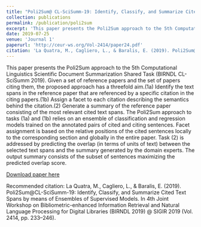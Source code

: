 ```yaml
---
title: "Poli2Sum@ CL-SciSumm-19: Identify, Classify, and Summarize Cited Text Spans by means of Ensembles of Supervised Models"
collection: publications
permalink: /publication/poli2sum
excerpt: 'This paper presents the Poli2Sum approach to the 5th Computational Linguistics Scientific Document Summarization Shared Task (BIRNDL CL-SciSumm 2019). '
date: 2019-07-25
venue: 'Journal 1'
paperurl: 'http://ceur-ws.org/Vol-2414/paper24.pdf'
citation: 'La Quatra, M., Cagliero, L., & Baralis, E. (2019). Poli2Sum@CL-SciSumm-19: Identify, Classify, and Summarize Cited Text Spans by means of Ensembles of Supervised Models. In 4th Joint Workshop on Bibliometric-enhanced Information Retrieval and Natural Language Processing for Digital Libraries (BIRNDL 2019) @ SIGIR 2019 (Vol. 2414, pp. 233–246).'
---
```

This paper presents the Poli2Sum approach to the 5th Computational Linguistics Scientific Document Summarization Shared Task (BIRNDL CL-SciSumm 2019). Given a set of reference papers and the set of papers citing them, the proposed approach has a threefold aim.(1a) Identify the text spans in the reference paper that are referenced by a specific citation in the citing papers.(1b) Assign a facet to each citation describing the semantics behind the citation.(2) Generate a summary of the reference paper consisting of the most relevant cited text spans. The Poli2Sum approach to tasks (1a) and (1b) relies on an ensemble of classification and regression models trained on the annotated pairs of cited and citing sentences. Facet assignment is based on the relative positions of the cited sentences locally to the corresponding section and globally in the entire paper. Task (2) is addressed by predicting the overlap (in terms of units of text) between the selected text spans and the summary generated by the domain experts. The output summary consists of the subset of sentences maximizing the predicted overlap score.


[Download paper here](http://ceur-ws.org/Vol-2414/paper24.pdf')

Recommended citation: La Quatra, M., Cagliero, L., & Baralis, E. (2019). Poli2Sum@CL-SciSumm-19: Identify, Classify, and Summarize Cited Text Spans by means of Ensembles of Supervised Models. In 4th Joint Workshop on Bibliometric-enhanced Information Retrieval and Natural Language Processing for Digital Libraries (BIRNDL 2019) @ SIGIR 2019 (Vol. 2414, pp. 233–246).

